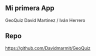## Mi primera App
GeoQuiz David Martinez / Iván Herrero
## Repo
https://github.com/Davidmarmit/GeoQuiz
